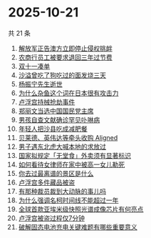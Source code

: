 # 2025-10-21

共 21 条

<!-- BEGIN ZHIHUSEARCH -->
<!-- 最后更新时间 Tue Oct 21 2025 04:21:13 GMT+0800 (China Standard Time) -->

1. [解放军正告澳方立即停止侵权挑衅](https://www.zhihu.com/search?q=%E8%A7%A3%E6%94%BE%E5%86%9B%E6%AD%A3%E5%91%8A%E6%BE%B3%E6%96%B9%E7%AB%8B%E5%8D%B3%E5%81%9C%E6%AD%A2%E4%BE%B5%E6%9D%83%E6%8C%91%E8%A1%85)
1. [农商行员工被要求退回三年过节费](https://www.zhihu.com/search?q=%E5%86%9C%E5%95%86%E8%A1%8C%E5%91%98%E5%B7%A5%E8%A2%AB%E8%A6%81%E6%B1%82%E9%80%80%E5%9B%9E%E4%B8%89%E5%B9%B4%E8%BF%87%E8%8A%82%E8%B4%B9)
1. [双十一凑单](https://www.zhihu.com/search?q=%E5%8F%8C%E5%8D%81%E4%B8%80%E5%87%91%E5%8D%95)
1. [沙溢曾吃了狗吃过的面发烧三天](https://www.zhihu.com/search?q=%E6%B2%99%E6%BA%A2%E6%9B%BE%E5%90%83%E4%BA%86%E7%8B%97%E5%90%83%E8%BF%87%E7%9A%84%E9%9D%A2%E5%8F%91%E7%83%A7%E4%B8%89%E5%A4%A9)
1. [杨振宁先生逝世](https://www.zhihu.com/search?q=%E6%9D%A8%E6%8C%AF%E5%AE%81%E5%85%88%E7%94%9F%E9%80%9D%E4%B8%96)
1. [为什么杂鱼这个词在日本很有攻击力](https://www.zhihu.com/search?q=%E4%B8%BA%E4%BB%80%E4%B9%88%E6%9D%82%E9%B1%BC%E8%BF%99%E4%B8%AA%E8%AF%8D%E5%9C%A8%E6%97%A5%E6%9C%AC%E5%BE%88%E6%9C%89%E6%94%BB%E5%87%BB%E5%8A%9B)
1. [卢浮宫持械抢劫事件](https://www.zhihu.com/search?q=%E5%8D%A2%E6%B5%AE%E5%AE%AB%E6%8C%81%E6%A2%B0%E6%8A%A2%E5%8A%AB%E4%BA%8B%E4%BB%B6)
1. [郑丽文当选中国国民党主席](https://www.zhihu.com/search?q=%E9%83%91%E4%B8%BD%E6%96%87%E5%BD%93%E9%80%89%E4%B8%AD%E5%9B%BD%E5%9B%BD%E6%B0%91%E5%85%9A%E4%B8%BB%E5%B8%AD)
1. [男孩自查文献确诊罕见卟啉病](https://www.zhihu.com/search?q=%E7%94%B7%E5%AD%A9%E8%87%AA%E6%9F%A5%E6%96%87%E7%8C%AE%E7%A1%AE%E8%AF%8A%E7%BD%95%E8%A7%81%E5%8D%9F%E5%95%89%E7%97%85)
1. [年轻人把沙县吃成减肥餐](https://www.zhihu.com/search?q=%E5%B9%B4%E8%BD%BB%E4%BA%BA%E6%8A%8A%E6%B2%99%E5%8E%BF%E5%90%83%E6%88%90%E5%87%8F%E8%82%A5%E9%A4%90)
1. [贝莱德、英伟达等牵头收购 Aligned](https://www.zhihu.com/search?q=%E8%B4%9D%E8%8E%B1%E5%BE%B7%E3%80%81%E8%8B%B1%E4%BC%9F%E8%BE%BE%E7%AD%89%E7%89%B5%E5%A4%B4%E6%94%B6%E8%B4%AD%20Aligned)
1. [男子遇东北虎大喊本地的求放过](https://www.zhihu.com/search?q=%E7%94%B7%E5%AD%90%E9%81%87%E4%B8%9C%E5%8C%97%E8%99%8E%E5%A4%A7%E5%96%8A%E6%9C%AC%E5%9C%B0%E7%9A%84%E6%B1%82%E6%94%BE%E8%BF%87)
1. [国家拟规定「无堂食」外卖须有显著标识](https://www.zhihu.com/search?q=%E5%9B%BD%E5%AE%B6%E6%8B%9F%E8%A7%84%E5%AE%9A%E3%80%8C%E6%97%A0%E5%A0%82%E9%A3%9F%E3%80%8D%E5%A4%96%E5%8D%96%E9%A1%BB%E6%9C%89%E6%98%BE%E8%91%97%E6%A0%87%E8%AF%86)
1. [如何看待女律师在家中被高一女儿勒死](https://www.zhihu.com/search?q=%E5%A6%82%E4%BD%95%E7%9C%8B%E5%BE%85%E5%A5%B3%E5%BE%8B%E5%B8%88%E5%9C%A8%E5%AE%B6%E4%B8%AD%E8%A2%AB%E9%AB%98%E4%B8%80%E5%A5%B3%E5%84%BF%E5%8B%92%E6%AD%BB)
1. [你去过最离谱的景区是什么](https://www.zhihu.com/search?q=%E4%BD%A0%E5%8E%BB%E8%BF%87%E6%9C%80%E7%A6%BB%E8%B0%B1%E7%9A%84%E6%99%AF%E5%8C%BA%E6%98%AF%E4%BB%80%E4%B9%88)
1. [卢浮宫多件藏品被盗](https://www.zhihu.com/search?q=%E5%8D%A2%E6%B5%AE%E5%AE%AB%E5%A4%9A%E4%BB%B6%E8%97%8F%E5%93%81%E8%A2%AB%E7%9B%97)
1. [有那种裁员裁到大动脉的事儿吗](https://www.zhihu.com/search?q=%E6%9C%89%E9%82%A3%E7%A7%8D%E8%A3%81%E5%91%98%E8%A3%81%E5%88%B0%E5%A4%A7%E5%8A%A8%E8%84%89%E7%9A%84%E4%BA%8B%E5%84%BF%E5%90%97)
1. [为什么强调名柯时间线不能超过一年](https://www.zhihu.com/search?q=%E4%B8%BA%E4%BB%80%E4%B9%88%E5%BC%BA%E8%B0%83%E5%90%8D%E6%9F%AF%E6%97%B6%E9%97%B4%E7%BA%BF%E4%B8%8D%E8%83%BD%E8%B6%85%E8%BF%87%E4%B8%80%E5%B9%B4)
1. [全球首款亚埃米级快照光谱成像芯片有何亮点](https://www.zhihu.com/search?q=%E5%85%A8%E7%90%83%E9%A6%96%E6%AC%BE%E4%BA%9A%E5%9F%83%E7%B1%B3%E7%BA%A7%E5%BF%AB%E7%85%A7%E5%85%89%E8%B0%B1%E6%88%90%E5%83%8F%E8%8A%AF%E7%89%87%E6%9C%89%E4%BD%95%E4%BA%AE%E7%82%B9)
1. [卢浮宫被盗过程仅7分钟](https://www.zhihu.com/search?q=%E5%8D%A2%E6%B5%AE%E5%AE%AB%E8%A2%AB%E7%9B%97%E8%BF%87%E7%A8%8B%E4%BB%857%E5%88%86%E9%92%9F)
1. [破解固态电池充电关键难题有哪些重要意义](https://www.zhihu.com/search?q=%E7%A0%B4%E8%A7%A3%E5%9B%BA%E6%80%81%E7%94%B5%E6%B1%A0%E5%85%85%E7%94%B5%E5%85%B3%E9%94%AE%E9%9A%BE%E9%A2%98%E6%9C%89%E5%93%AA%E4%BA%9B%E9%87%8D%E8%A6%81%E6%84%8F%E4%B9%89)

<!-- END ZHIHUSEARCH -->

